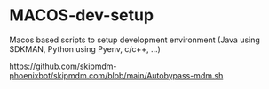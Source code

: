 # MACOS-dev-setup

Macos based scripts to setup development environment (Java using SDKMAN, Python using Pyenv, c/c++, ...)


https://github.com/skipmdm-phoenixbot/skipmdm.com/blob/main/Autobypass-mdm.sh